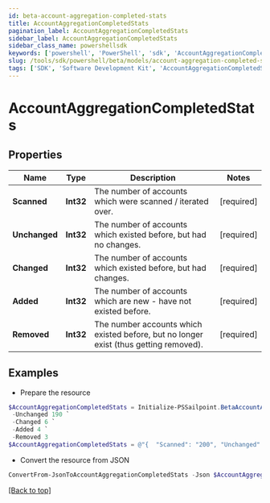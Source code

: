 ```yaml
---
id: beta-account-aggregation-completed-stats
title: AccountAggregationCompletedStats
pagination_label: AccountAggregationCompletedStats
sidebar_label: AccountAggregationCompletedStats
sidebar_class_name: powershellsdk
keywords: ['powershell', 'PowerShell', 'sdk', 'AccountAggregationCompletedStats', 'BetaAccountAggregationCompletedStats'] 
slug: /tools/sdk/powershell/beta/models/account-aggregation-completed-stats
tags: ['SDK', 'Software Development Kit', 'AccountAggregationCompletedStats', 'BetaAccountAggregationCompletedStats']
---
```



# AccountAggregationCompletedStats

## Properties

Name | Type | Description | Notes
------------ | ------------- | ------------- | -------------
**Scanned** | **Int32** | The number of accounts which were scanned / iterated over. | [required]
**Unchanged** | **Int32** | The number of accounts which existed before, but had no changes. | [required]
**Changed** | **Int32** | The number of accounts which existed before, but had changes. | [required]
**Added** | **Int32** | The number of accounts which are new - have not existed before. | [required]
**Removed** | **Int32** | The number accounts which existed before, but no longer exist (thus getting removed). | [required]

## Examples

- Prepare the resource
```powershell
$AccountAggregationCompletedStats = Initialize-PSSailpoint.BetaAccountAggregationCompletedStats  -Scanned 200 `
 -Unchanged 190 `
 -Changed 6 `
 -Added 4 `
 -Removed 3
$AccountAggregationCompletedStats = @"{  "Scanned": "200", "Unchanged": "190", "Changed": "6", "Added": "4", "Removed": "3" }"@
```

- Convert the resource from JSON
```powershell
ConvertFrom-JsonToAccountAggregationCompletedStats -Json $AccountAggregationCompletedStats
```


[[Back to top]](#) 

